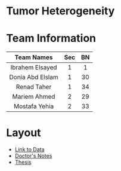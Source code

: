 # Tumor Heterogeneity

<h1> Team Information </h1>

Team Names | Sec | BN
:--------:|:---------:|:-------:
Ibrahem Elsayed | 1 | 1
Donia Abd Elslam | 1 | 30
Renad Taher | 1 | 34
Mariem Ahmed | 2 | 29
Mostafa Yehia | 2 | 33

# Layout
* [Link to Data](http://doi.org/10.4121/uuid:827a63b1-0c33-464a-a61e-ba236f0302c4)
* [Doctor's Notes](https://github.com/mostafa20223/GP/blob/master/Doctor's%20Notes.md)
* [Thesis](https://github.com/mostafa20223/GP/blob/master/Thesis.md)